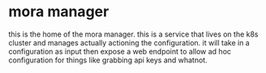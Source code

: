 # mora manager

this is the home of the mora manager. this is a service that lives on the k8s
cluster and manages actually actioning the configuration. it will take in a
configuration as input then expose a web endpoint to allow ad hoc configuration
for things like grabbing api keys and whatnot.
